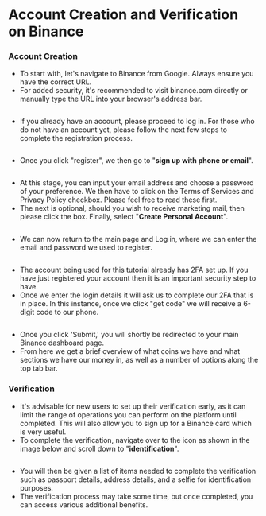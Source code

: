 # Account Creation and Verification on Binance

### Account Creation

* To start with, let's navigate to Binance from Google. Always ensure you have the correct URL.&#x20;
* For added security, it's recommended to visit binance.com directly or manually type the URL into your browser's address bar.

<figure><img src="https://files.gitbook.com/v0/b/gitbook-x-prod.appspot.com/o/spaces%2F-MiHm486VotxVq44a_Jg%2Fuploads%2Ft006t6QQ1UKnewUWIlAs%2F0?alt=media" alt=""><figcaption></figcaption></figure>

* If you already have an account, please proceed to log in. For those who do not have an account yet, please follow the next few steps to complete the registration process.

<figure><img src="https://files.gitbook.com/v0/b/gitbook-x-prod.appspot.com/o/spaces%2F-MiHm486VotxVq44a_Jg%2Fuploads%2FzlE9NlKd6M7pflFMKPgO%2F1?alt=media" alt=""><figcaption></figcaption></figure>

* Once you click "register", we then go to "**sign up with phone or email**".

<figure><img src="https://files.gitbook.com/v0/b/gitbook-x-prod.appspot.com/o/spaces%2F-MiHm486VotxVq44a_Jg%2Fuploads%2FePCoRbD401J7cYlFigRf%2F2?alt=media" alt=""><figcaption></figcaption></figure>

* At this stage, you can input your email address and choose a password of your preference. We then have to click on the Terms of Services and Privacy Policy checkbox. Please feel free to read these first.
* The next is optional, should you wish to receive marketing mail, then please click the box. Finally, select "**Create Personal Account**".

<figure><img src="https://files.gitbook.com/v0/b/gitbook-x-prod.appspot.com/o/spaces%2F-MiHm486VotxVq44a_Jg%2Fuploads%2FNBqySfy143UxLNK2EM6i%2F3?alt=media" alt=""><figcaption></figcaption></figure>

* We can now return to the main page and Log in, where we can enter the email and password we used to register.

<figure><img src="https://files.gitbook.com/v0/b/gitbook-x-prod.appspot.com/o/spaces%2F-MiHm486VotxVq44a_Jg%2Fuploads%2FGi4a66EJNoDQCmhkprbF%2F4?alt=media" alt=""><figcaption></figcaption></figure>

* The account being used for this tutorial already has 2FA set up. If you have just registered your account then it is an important security step to have.
* Once we enter the login details it will ask us to complete our 2FA that is in place. In this instance, once we click "get code" we will receive a 6-digit code to our phone.

<figure><img src="https://files.gitbook.com/v0/b/gitbook-x-prod.appspot.com/o/spaces%2F-MiHm486VotxVq44a_Jg%2Fuploads%2FMkGG7CDKLzZcQ2drYUfX%2F5?alt=media" alt=""><figcaption></figcaption></figure>

* Once you click 'Submit,' you will shortly be redirected to your main Binance dashboard page.
* From here we get a brief overview of what coins we have and what sections we have our money in, as well as a number of options along the top tab bar.

### Verification

* It's advisable for new users to set up their verification early, as it can limit the range of operations you can perform on the platform until completed. This will also allow you to sign up for a Binance card which is very useful.
* To complete the verification, navigate over to the icon as shown in the image below and scroll down to "**identification**".

<figure><img src="https://files.gitbook.com/v0/b/gitbook-x-prod.appspot.com/o/spaces%2F-MiHm486VotxVq44a_Jg%2Fuploads%2F1JBRIjZxmdAqucu1c6Th%2F6?alt=media" alt=""><figcaption></figcaption></figure>

* You will then be given a list of items needed to complete the verification such as passport details, address details, and a selfie for identification purposes.
* The verification process may take some time, but once completed, you can access various additional benefits.

<figure><img src="https://files.gitbook.com/v0/b/gitbook-x-prod.appspot.com/o/spaces%2F-MiHm486VotxVq44a_Jg%2Fuploads%2FTvYfI03DNaN42eiKxIC8%2F7?alt=media" alt=""><figcaption></figcaption></figure>
